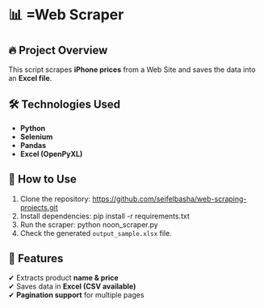 # 📊 =Web Scraper

## 🔥 Project Overview
This script scrapes **iPhone prices** from a Web Site and saves the data into an **Excel file**.

## 🛠 Technologies Used
- **Python**
- **Selenium**
- **Pandas**
- **Excel (OpenPyXL)**

## 🚀 How to Use
1. Clone the repository: https://github.com/seifelbasha/web-scraping-projects.git
2. Install dependencies: pip install -r requirements.txt
3. Run the scraper: python noon_scraper.py
4. Check the generated `output_sample.xlsx` file.
   
## 📌 Features
✔ Extracts product **name & price**  
✔ Saves data in **Excel (CSV available)**  
✔ **Pagination support** for multiple pages  
